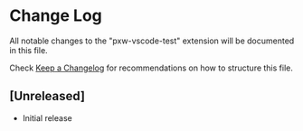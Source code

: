 # Change Log

All notable changes to the "pxw-vscode-test" extension will be documented in this file.

Check [Keep a Changelog](http://keepachangelog.com/) for recommendations on how to structure this file.

## [Unreleased]

- Initial release